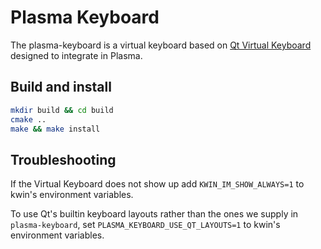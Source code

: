 # Plasma Keyboard

The plasma-keyboard is a virtual keyboard based on [Qt Virtual Keyboard](https://doc.qt.io/qt-6/qtvirtualkeyboard-overview.html) designed to integrate in Plasma.


## Build and install

```sh
mkdir build && cd build
cmake ..
make && make install
```

## Troubleshooting

If the Virtual Keyboard does not show up add `KWIN_IM_SHOW_ALWAYS=1` to kwin's environment variables.

To use Qt's builtin keyboard layouts rather than the ones we supply in `plasma-keyboard`, set `PLASMA_KEYBOARD_USE_QT_LAYOUTS=1` to kwin's environment variables.
